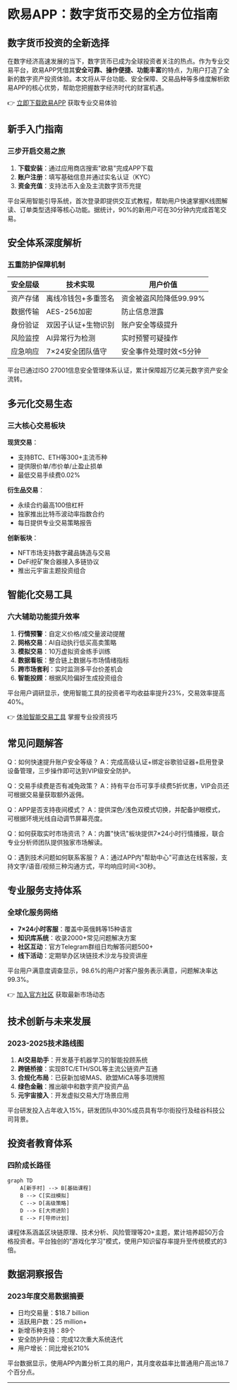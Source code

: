 # 欧易APP：数字货币交易的全方位指南

## 数字货币投资的全新选择
在数字经济高速发展的当下，数字货币已成为全球投资者关注的热点。作为专业交易平台，欧易APP凭借其**安全可靠、操作便捷、功能丰富**的特点，为用户打造了全新的数字资产投资体验。本文将从平台功能、安全保障、交易品种等多维度解析欧易APP的核心优势，帮助您把握数字经济时代的财富机遇。

👉 [立即下载欧易APP](https://bit.ly/okx_welcome) 获取专业交易体验

## 新手入门指南

### 三步开启交易之旅
1. **下载安装**：通过应用商店搜索"欧易"完成APP下载
2. **账户注册**：填写基础信息并通过实名认证（KYC）
3. **资金充值**：支持法币入金及主流数字货币充提

平台采用智能引导系统，首次登录即提供交互式教程，帮助用户快速掌握K线图解读、订单类型选择等核心功能。据统计，90%的新用户可在30分钟内完成首笔交易。

## 安全体系深度解析

### 五重防护保障机制
| 安全层级 | 技术实现 | 用户价值 |
|---------|----------|----------|
| 资产存储 | 离线冷钱包+多重签名 | 资金被盗风险降低99.99% |
| 数据传输 | AES-256加密 | 防止信息泄露 |
| 身份验证 | 双因子认证+生物识别 | 账户安全等级提升 |
| 风险监控 | AI异常行为检测 | 实时预警可疑操作 |
| 应急响应 | 7×24安全团队值守 | 安全事件处理时效<5分钟 |

平台已通过ISO 27001信息安全管理体系认证，累计保障超万亿美元数字资产安全流转。

## 多元化交易生态

### 三大核心交易板块
**现货交易**：
- 支持BTC、ETH等300+主流币种
- 提供限价单/市价单/止盈止损单
- 最低交易手续费0.02%

**衍生品交易**：
- 永续合约最高100倍杠杆
- 独家推出比特币波动率指数合约
- 每日提供专业交易策略报告

**创新板块**：
- NFT市场支持数字藏品铸造与交易
- DeFi挖矿聚合器接入多链协议
- 推出元宇宙主题投资组合

## 智能化交易工具

### 六大辅助功能提升效率
1. **行情预警**：自定义价格/成交量波动提醒
2. **网格交易**：AI自动执行低买高卖策略
3. **模拟交易**：10万虚拟资金练手训练
4. **数据看板**：整合链上数据与市场情绪指标
5. **跨市场套利**：实时监测多平台价差机会
6. **智能投顾**：根据风险偏好生成投资组合

平台用户调研显示，使用智能工具的投资者平均收益率提升23%，交易效率提高40%。

👉 [体验智能交易工具](https://bit.ly/okx_welcome) 掌握专业投资技巧

## 常见问题解答

Q：如何快速提升账户安全等级？
A：完成高级认证+绑定谷歌验证器+启用登录设备管理，三步操作即可达到VIP级安全防护。

Q：交易手续费是否有减免政策？
A：持有平台币可享手续费5折优惠，VIP会员还可根据交易量获取额外返佣。

Q：APP是否支持夜间模式？
A：提供深色/浅色双模式切换，并配备护眼模式，可根据环境光线自动调节屏幕亮度。

Q：如何获取实时市场资讯？
A：内置"快讯"板块提供7×24小时行情播报，联合专业分析师团队提供独家市场解读。

Q：遇到技术问题如何联系客服？
A：通过APP内"帮助中心"可直达在线客服，支持文字/语音/视频三种沟通方式，平均响应时间<30秒。

## 专业服务支持体系

### 全球化服务网络
- **7×24小时客服**：覆盖中英俄韩等15种语言
- **知识库系统**：收录2000+常见问题解决方案
- **社区互动**：官方Telegram群组日均解答问题500+
- **线下活动**：定期举办区块链技术沙龙与投资讲座

平台用户满意度调查显示，98.6%的用户对客户服务表示满意，问题解决率达99.3%。

👉 [加入官方社区](https://bit.ly/okx_welcome) 获取最新市场动态

## 技术创新与未来发展

### 2023-2025技术路线图
1. **AI交易助手**：开发基于机器学习的智能投顾系统
2. **跨链桥接**：实现BTC/ETH/SOL等主流公链资产互通
3. **合规化布局**：已获新加坡MAS、欧盟MiCA等多项牌照
4. **绿色金融**：推出碳中和数字资产投资产品
5. **元宇宙接入**：开发虚拟交易大厅场景应用

平台研发投入占年收入15%，研发团队中30%成员具有华尔街投行及硅谷科技公司背景。

## 投资者教育体系

### 四阶成长路径
```mermaid
graph TD
    A[新手村] --> B[基础课程]
    B --> C[实战模拟]
    C --> D[高级策略]
    D --> E[大师进阶]
    E --> F[导师计划]
```

课程体系涵盖区块链原理、技术分析、风险管理等20+主题，累计培养超50万合格投资者。平台独创的"游戏化学习"模式，使用户知识留存率提升至传统模式的3倍。

## 数据洞察报告

### 2023年度交易数据摘要
- 日均交易量：$18.7 billion
- 活跃用户数：25 million+
- 新增币种支持：89个
- 安全防护升级：完成12次重大系统迭代
- 用户增长：同比增长210%

平台数据显示，使用APP内置分析工具的用户，其月度收益率比普通用户高出18.7个百分点。

---
